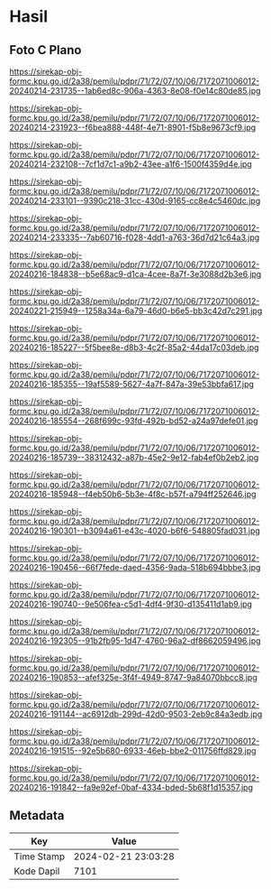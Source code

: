# Hasil

## Foto C Plano

https://sirekap-obj-formc.kpu.go.id/2a38/pemilu/pdpr/71/72/07/10/06/7172071006012-20240214-231735--1ab6ed8c-906a-4363-8e08-f0e14c80de85.jpg

https://sirekap-obj-formc.kpu.go.id/2a38/pemilu/pdpr/71/72/07/10/06/7172071006012-20240214-231923--f6bea888-448f-4e71-8901-f5b8e9673cf9.jpg

https://sirekap-obj-formc.kpu.go.id/2a38/pemilu/pdpr/71/72/07/10/06/7172071006012-20240214-232108--7cf1d7c1-a9b2-43ee-a1f6-1500f4359d4e.jpg

https://sirekap-obj-formc.kpu.go.id/2a38/pemilu/pdpr/71/72/07/10/06/7172071006012-20240214-233101--9390c218-31cc-430d-9165-cc8e4c5460dc.jpg

https://sirekap-obj-formc.kpu.go.id/2a38/pemilu/pdpr/71/72/07/10/06/7172071006012-20240214-233335--7ab60716-f028-4dd1-a763-36d7d21c64a3.jpg

https://sirekap-obj-formc.kpu.go.id/2a38/pemilu/pdpr/71/72/07/10/06/7172071006012-20240216-184838--b5e68ac9-d1ca-4cee-8a7f-3e3088d2b3e6.jpg

https://sirekap-obj-formc.kpu.go.id/2a38/pemilu/pdpr/71/72/07/10/06/7172071006012-20240221-215949--1258a34a-6a79-46d0-b6e5-bb3c42d7c291.jpg

https://sirekap-obj-formc.kpu.go.id/2a38/pemilu/pdpr/71/72/07/10/06/7172071006012-20240216-185227--5f5bee8e-d8b3-4c2f-85a2-44da17c03deb.jpg

https://sirekap-obj-formc.kpu.go.id/2a38/pemilu/pdpr/71/72/07/10/06/7172071006012-20240216-185355--19af5589-5627-4a7f-847a-39e53bbfa617.jpg

https://sirekap-obj-formc.kpu.go.id/2a38/pemilu/pdpr/71/72/07/10/06/7172071006012-20240216-185554--268f699c-93fd-492b-bd52-a24a97defe01.jpg

https://sirekap-obj-formc.kpu.go.id/2a38/pemilu/pdpr/71/72/07/10/06/7172071006012-20240216-185739--38312432-a87b-45e2-9e12-fab4ef0b2eb2.jpg

https://sirekap-obj-formc.kpu.go.id/2a38/pemilu/pdpr/71/72/07/10/06/7172071006012-20240216-185948--f4eb50b6-5b3e-4f8c-b57f-a794ff252646.jpg

https://sirekap-obj-formc.kpu.go.id/2a38/pemilu/pdpr/71/72/07/10/06/7172071006012-20240216-190301--b3094a61-e43c-4020-b6f6-548805fad031.jpg

https://sirekap-obj-formc.kpu.go.id/2a38/pemilu/pdpr/71/72/07/10/06/7172071006012-20240216-190456--66f7fede-daed-4356-9ada-518b694bbbe3.jpg

https://sirekap-obj-formc.kpu.go.id/2a38/pemilu/pdpr/71/72/07/10/06/7172071006012-20240216-190740--9e506fea-c5d1-4df4-9f30-d135411d1ab9.jpg

https://sirekap-obj-formc.kpu.go.id/2a38/pemilu/pdpr/71/72/07/10/06/7172071006012-20240216-192305--91b2fb95-1d47-4760-96a2-df8662059496.jpg

https://sirekap-obj-formc.kpu.go.id/2a38/pemilu/pdpr/71/72/07/10/06/7172071006012-20240216-190853--afef325e-3f4f-4949-8747-9a84070bbcc8.jpg

https://sirekap-obj-formc.kpu.go.id/2a38/pemilu/pdpr/71/72/07/10/06/7172071006012-20240216-191144--ac6912db-299d-42d0-9503-2eb9c84a3edb.jpg

https://sirekap-obj-formc.kpu.go.id/2a38/pemilu/pdpr/71/72/07/10/06/7172071006012-20240216-191515--92e5b680-6933-46eb-bbe2-011756ffd829.jpg

https://sirekap-obj-formc.kpu.go.id/2a38/pemilu/pdpr/71/72/07/10/06/7172071006012-20240216-191842--fa9e92ef-0baf-4334-bded-5b68f1d15357.jpg


## Metadata

| Key        | Value               |
| ---------- | ------------------- |
| Time Stamp | 2024-02-21 23:03:28 |
| Kode Dapil | 7101                |



